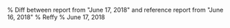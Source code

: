 % Diff between report from "June 17, 2018" and reference report from "June 16, 2018"
% Reffy
% June 17, 2018

